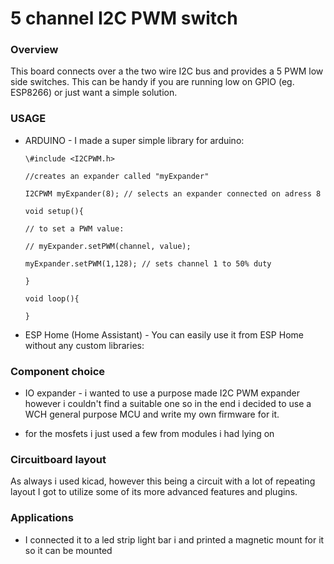 # 5 channel I2C PWM switch

### Overview

This board connects over a the two wire I2C bus and provides a 5 PWM low side switches. This can be handy if you are running low on GPIO (eg. ESP8266) or just want a simple solution.



### USAGE

- ARDUINO - I made a super simple library for arduino:

  `\#include <I2CPWM.h>`

  `//creates an expander called "myExpander"`

  `I2CPWM myExpander(8); // selects an expander connected on adress 8`

  `void setup(){`

    `// to set a PWM value:`

    `// myExpander.setPWM(channel, value);`

    `myExpander.setPWM(1,128); // sets channel 1 to 50% duty`

  `}`

  `void loop(){`

  `}`

- ESP Home (Home Assistant) - You can easily use it from ESP Home without any custom libraries:

### Component choice 

- IO expander - i wanted to use a purpose made I2C PWM expander however i couldn't find a suitable one so in the end i decided to use a WCH general purpose MCU and write my own firmware for it.

- for the mosfets i just used a few from modules i had lying on

  

### Circuitboard layout
As always i used kicad, however this being a circuit with a lot of repeating layout I got to utilize some of its more advanced features and plugins.

### <w>Applications 
- I connected it to a led strip light bar i and printed a magnetic mount for it so it can be mounted</w>